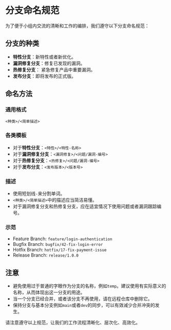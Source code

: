 # 分支命名规范

为了便于小组内交流的清晰和工作的编排，我们遵守以下分支命名规范：

## 分支的种类

- **特性分支**：新特性或者新优化。
- **漏洞修复分支**：修复已发现的漏洞。
- **热修复分支**： 紧急修复产品中重要漏洞。
- **发布分支**：即将发布的正式版。

## 命名方法

### 通用格式

`<种类>/<简单描述>`

### 各类模板

- 对于**特性分支**：`<特性>/<特性-名称>`
- 对于**漏洞修复分支**：`<漏洞修复>/<问题/漏洞-编号>`
- 对于**热修复分支**：`<热修复>/<问题/漏洞-编号>`
- 对于**发布分支**：`<发布版本>/<版本号>`

### 描述

- 使用短划线`-`来分割单词。
- `<种类>/<简单描述>`中的描述应当简洁易懂。
- 对于漏洞修复分支和热修复分支，应在适宜情况下使用问题或者漏洞跟踪编号。

### 示范

- Feature Branch: `feature/login-authentication`
- Bugfix Branch: `bugfix/42-fix-login-error`
- Hotfix Branch: `hotfix/17-fix-payment-issue`
- Release Branch: `release/1.0.0`

## 注意

- 避免使用过于普通的字眼作为分支的名称，例如`temp`。建议使用有实际意义的名称，从而体现出这一分支的用途。
- 当一个分支已经合并，或者该分支不再使用，请在远程仓库中删除它。
- 保持分支与基本分支例如`main`或者`dev`的同步，可以有效减少合并冲突的发生。

请注意遵守以上规范，让我们的工作流程清晰化、层次化、高效化。